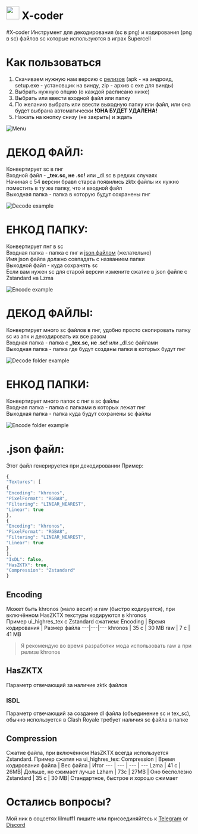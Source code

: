 # <img src="https://github.com/lilmuff2/X-coder/blob/master/android/res/drawable-xxxhdpi/icon.png?raw=true" width="35" height="35"> X-coder
#X-coder
Инструмент для декодирования (sc в png) и кодирования (png в sc) файлов sc которые используются в играх Supercell
# Как пользоваться
1. Скачиваем нужную нам версию с [релизов](https://github.com/lilmuff2/X-coder/releases/tag/v2.2) (apk - на андроид, setup.exe - установщик на винду, zip - архив с exe для винды)
3. Выбрать нужную опцию (о каждой расписано ниже)
5. Выбрать или ввести входной файл или папку
7. По желанию выбрать или ввести выходную папку или файл, или она будет выбрана автоматически <b>!ОНА БУДЕТ УДАЛЕНА!</b>
8. Нажать на кнопку снизу (не закрыть) и ждать


![Menu](https://github.com/lilmuff2/X-coder/blob/images/ru_menu.png?raw=true)

# ДЕКОД ФАЙЛ:
Конвертирует sc в пнг<br>
Входной файл - <b>_tex.sc, не .sc!</b> или _dl.sc в редких случаях<br>
Начиная с 54 версии бравл старса появились zktx файлы их нужно поместить в ту же папку, что и входной файл<br>
Выходная папка - папка в которую будут сохранены пнг<br>

![Decode example](https://github.com/lilmuff2/X-coder/blob/images/ru_decode.png?raw=true)


# ЕНКОД ПАПКУ:
Конвертирует пнг в sc<br>
Входная папка - папка с пнг и [json файлом](#json-%D1%84%D0%B0%D0%B9%D0%BB) (желательно)<br>
Имя json файла должно совпадать с названием папки<br>
Выходной файл - куда сохранять sc<br>
Если вам нужен sc для старой версии измените сжатие в json файле с Zstandard на Lzma<br>

![Encode example](https://github.com/lilmuff2/X-coder/blob/images/ru_encode.png?raw=true)


# ДЕКОД ФАЙЛЫ:
Конвертирует много sc файлов в пнг, удобно просто скопировать папку sc из апк и декодировать их все разом<br>
Входная папка - папка с <b>_tex.sc, не .sc!</b> или _dl.sc файлами<br>
Выходная папка - папка где будут созданы папки в которых будут пнг<br>

![Decode folder example](https://github.com/lilmuff2/X-coder/blob/images/ru_decodefolder.png?raw=true)


# ЕНКОД ПАПКИ:
Конвертирует много папок с пнг в sc файлы<br>
Входная папка - папка с папками в которых лежат пнг<br>
Выходная папка - папка куда будут сохранены sc файлы<br>

![Encode folder example](https://github.com/lilmuff2/X-coder/blob/images/ru_encodefolder.png?raw=true)


# .json файл:
Этот файл генерируется при декодировании
Пример:
```javascript
{
"Textures": [
{
"Encoding": "khronos",
"PixelFormat": "RGBA8",
"Filtering": "LINEAR_NEAREST",
"Linear": true
},
{
"Encoding": "khronos",
"PixelFormat": "RGBA8",
"Filtering": "LINEAR_NEAREST",
"Linear": true
}
],
"IsDL": false,
"HasZKTX": true,
"Compression": "Zstandard"
}
```

## Encoding
Может быть khronos (мало весит) и raw (быстро кодируется), при включённом HasZKTX текстуры кодируются в khronos<br>
Пример ui_highres_tex с Zstandard сжатием:
Encoding | Время кодирования | Размер файла
---|---|---
khronos | 35 с | 30 MB
raw | 7 с | 41 MB
> Я рекомендую во время разработки мода использовать raw а при релизе khronos
## HasZKTX
Параметр отвечающий за наличие zktk файлов
### ISDL
Параметр отвечающий за создание dl файла (объединение sc и tex_sc), обычно используется в Clash Royale требует наличия sc файла в папке
## Compression
Сжатие файла, при включённом HasZKTX всегда используется Zstandard.
Пример сжатия на ui_highres_tex:
Compression | Время кодирования файла | Вес файла | Итог
--- | --- | --- | ---
Lzma | 41 с | 26MB| Дольше, но сжимает лучше
Lzham | 73с | 27MB | Оно бесполезно
Zstandard | 35 с | 30 MB| Стандартное, быстрое и хорошо сжимает

# Остались вопросы?
Мой ник в соцсетях lilmuff1 пишите или присоединяйтесь к [Telegram](https://t.me/XcoderBS) or [Discord](https://discord.com/invite/yNajwpBe)
